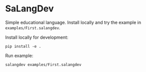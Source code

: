 # SaLangDev

Simple educational language. Install locally and try the example in `examples/First.salangdev`.

Install locally for development:

    pip install -e .

Run example:

    salangdev examples/First.salangdev
